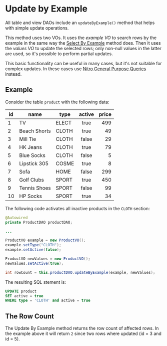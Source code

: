 # Update by Example

All table and view DAOs include an `updateByExample()` method that helps with simple update
operations.

This method uses two VOs. It uses the *example VO* to search rows by the example in the same
way the [Select By Example](./select-by-example.md) method does. Then it uses the *values VO*
to update the selected rows; only non-null values in the latter are used, so it's possible
to perform partial updates.

This basic functionality can be useful in many cases, but it's not suitable for complex
updates. In these cases use
[Nitro General Purpose Queries](../nitro/nitro-general-purpose.md) instead.


## Example


Consider the table `product` with the following data:

| id | name | type | active | price |
| -- | -- | -- | :--: | --: |
| 1 | TV | ELECT | true | 499 |
| 2 | Beach Shorts | CLOTH | true | 49 |
| 3 | Mill Tie | CLOTH | false | 29 | 
| 4 | HK Jeans | CLOTH | true | 79 |
| 5 | Blue Socks | CLOTH | false | 5 |
| 6 | Lipstick 305 | COSME | true | 8 |
| 7 | Sofa | HOME | false | 299 |
| 8 | Golf Clubs | SPORT | true | 450 |
| 9 | Tennis Shoes | SPORT | false | 99 |
| 10 | HP Socks | SPORT | true | 34 |

The following code activates all inactive products in the `CLOTH` section:

```java
@Autowired
private ProductDAO productDAO;

...

ProductVO example = new ProductVO();
example.setType("CLOTH");
example.setActive(false);

ProductVO newValues = new ProductVO();
newValues.setActive(true);

int rowCount = this.productDAO.updateByExample(example, newValues);
```

The resulting SQL stement is:

```sql
UPDATE product
SET active = true
WHERE type = 'CLOTH' and active = true
```

## The Row Count

The Update By Example method returns the row count of affected rows. In the
example above it will return `2` since two rows where updated (id = 3 and id = 5).






